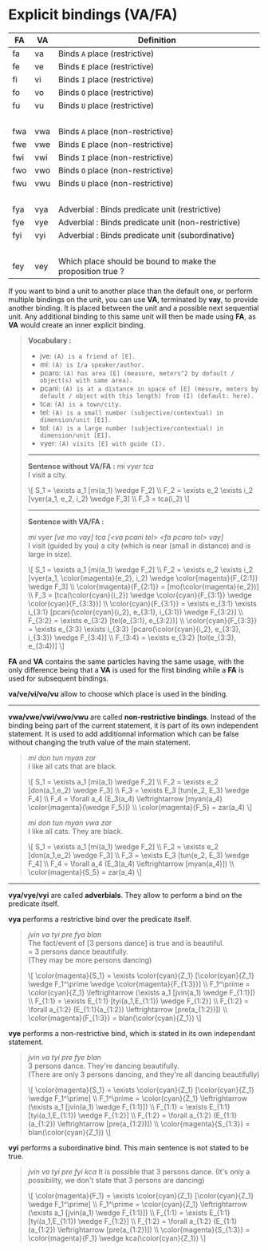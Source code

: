 # Explicit bindings (VA/FA)

| FA     | VA  | Definition                                                                                                      |
| ------ | --- | --------------------------------------------------------------------------------------------------------------- |
| fa     | va  | Binds `A` place (restrictive)                                                                                   |
| fe     | ve  | Binds `E` place (restrictive)                                                                                   |
| fi     | vi  | Binds `I` place (restrictive)                                                                                   |
| fo     | vo  | Binds `O` place (restrictive)                                                                                   |
| fu     | vu  | Binds `U` place (restrictive)                                                                                   |
| &nbsp; |     |                                                                                                                 |
| fwa    | vwa | Binds `A` place (non-restrictive)                                                                               |
| fwe    | vwe | Binds `E` place (non-restrictive)                                                                               |
| fwi    | vwi | Binds `I` place (non-restrictive)                                                                               |
| fwo    | vwo | Binds `O` place (non-restrictive)                                                                               |
| fwu    | vwu | Binds `U` place (non-restrictive)                                                                               |
| &nbsp; |     |                                                                                                                 |
| fya    | vya | Adverbial : Binds predicate unit (restrictive)                                                                  |
| fye    | vye | Adverbial : Binds predicate unit (non-restrictive)                                                              |
| fyi    | vyi | Adverbial : Binds predicate unit (subordinative)                                                                |
| &nbsp; |     |                                                                                                                 |
| fey    | vey | Which place should be bound to make the proposition true ?                                                      |

If you want to bind a unit to another place than the default one, or
perform multiple bindings on the unit, you can use **VA**, terminated by
**vay**, to provide another binding. It is placed between the unit and a
possible next sequential unit. Any additional binding to this same unit
will then be made using **FA**, as **VA** would create an inner explicit
binding.

> **Vocabulary :**
> 
> - jve: `(A) is a friend of [E].`
> - mi: `(A) is I/a speaker/author.`
> - pcaro: `(A) has area [E] (measure, meters^2 by default / object(s) with same area).`
> - pcani: `(A) is at a distance in space of [E] (mesure, meters by default / object with this length) from (I) (default: here).`
> - tca: `(A) is a town/city.`
> - tel: `(A) is a small number (subjective/contextual) in dimension/unit [E1].`
> - tol: `(A) is a large number (subjective/contextual) in dimension/unit [E1].`
> - vyer: `(A) visits [E] with guide (I).`
>
> -----
>
> **Sentence without VA/FA :**
> *mi vyer tca*  
> I visit a city.
> 
> \\[
> S_1 = \exists a_1 [mi(a_1) \wedge F_2] \\\\
> F_2 = \exists e_2 \exists i_2 [vyer(a_1, e_2, i_2) \wedge F_3] \\\\
> F_3 = tca(i_2)
> \\]
> 
> -----
>
> **Sentence with VA/FA :**
> 
> *mi vyer [ve mo vay] tca [\<va pcani tel> \<fa pcaro tol> vay]*  
> I visit (guided by you) a city (which is near (small in distance) and is large
> in size).
> 
> \\[
> S_1 = \exists a_1 [mi(a_1) \wedge F_2] \\\\
> F_2 = \exists e_2 \exists i_2 [vyer(a_1, \color{magenta}{e_2}, i_2)
>   \wedge \color{magenta}{F_{2:1}}
>   \wedge F_3] \\\\
> \color{magenta}{F_{2:1}} = [mo(\color{magenta}{e_2})] \\\\
> F_3 = [tca(\color{cyan}{i_2}) \wedge \color{cyan}{F_{3:1}} \wedge \color{cyan}{F_{3:3}}] \\\\
> \color{cyan}{F_{3:1}} = \exists e_{3:1} \exists i_{3:1} [pcani(\color{cyan}{i_2}, e_{3:1}, i_{3:1}) \wedge F_{3:2}] \\\\
> F_{3:2} = \exists e_{3:2} [tel(e_{3:1}, e_{3:2})] \\\\
> \color{cyan}{F_{3:3}} = \exists e_{3:3} \exists i_{3:3} [pcaro(\color{cyan}{i_2}, e_{3:3}, i_{3:3}) \wedge F_{3:4}] \\\\
> F_{3:4} = \exists e_{3:2} [tol(e_{3:3}, e_{3:4})] 
> \\]

**FA** and **VA** contains the same particles having the same usage, with the
only difference being that a **VA** is used for the first binding while a **FA**
is used for subsequent bindings.

**va/ve/vi/vo/vu** allow to choose which place is used in the binding.

-----

**vwa/vwe/vwi/vwo/vwu** are called **non-restrictive bindings**. Instead
of the binding being part of the current statement, it is part of its own
independent statement. It is used to add additionnal information which can be
false without changing the truth value of the main statement.

> *mi don tun myan zar*  
> I like all cats that are black.
> 
> \\[
> S_1 = \exists a_1 [mi(a_1) \wedge F_2] \\\\
> F_2 = \exists e_2 [don(a_1,e_2) \wedge F_3] \\\\
> F_3 = \exists E_3 [tun(e_2, E_3) \wedge F_4] \\\\
> F_4 = \forall a_4 (E_3(a_4) \leftrightarrow [myan(a_4) \color{magenta}{\wedge F_5}]) \\\\
> \color{magenta}{F_5} = zar(a_4)
> \\]
>
> *mi don tun myan vwa zar*  
> I like all cats. They are black.
> 
> \\[
> S_1 = \exists a_1 [mi(a_1) \wedge F_2] \\\\
> F_2 = \exists e_2 [don(a_1,e_2) \wedge F_3] \\\\
> F_3 = \exists E_3 [tun(e_2, E_3) \wedge F_4] \\\\
> F_4 = \forall a_4 (E_3(a_4) \leftrightarrow [myan(a_4)]) \\\\
> \color{magenta}{S_5} = zar(a_4)
> \\]
>

----

**vya/vye/vyi** are called **adverbials**. They allow to perform a bind on the
predicate itself.

**vya** performs a restrictive bind over the predicate itself.

> *jvin va tyi pre fya blan*  
> The fact/event of [3 persons dance] is true and is beautiful.  
> = 3 persons dance beautifully.  
> (They may be more persons dancing)
> 
> \\[
> \color{magenta}{S_1} = \exists \color{cyan}{Z_1} [\color{cyan}{Z_1} \wedge F_1^\prime \wedge \color{magenta}{F_{1:3}}] \\\\
> F_1^\prime = \color{cyan}{Z_1} \leftrightarrow (\exists a_1 [jvin(a_1) \wedge F_{1:1}]) \\\\
> F_{1:1} = \exists E_{1:1} [tyi(a_1,E_{1:1}) \wedge F_{1:2}] \\\\
> F_{1:2} = \forall a_{1:2} (E_{1:1}(a_{1:2}) \leftrightarrow [pre(a_{1:2})]) \\\\
> \color{magenta}{F_{1:3}} = blan(\color{cyan}{Z_1})
> \\]

**vye** performs a non-restrictive bind, which is stated in its own independant
statement.

> *jvin va tyi pre fye blan*  
> 3 persons dance. They're dancing beautifully.  
> (There are only 3 persons dancing, and they're all dancing beautifully)
> 
> \\[
> \color{magenta}{S_1} = \exists \color{cyan}{Z_1} [\color{cyan}{Z_1} \wedge F_1^\prime] \\\\
> F_1^\prime = \color{cyan}{Z_1} \leftrightarrow (\exists a_1 [jvin(a_1) \wedge F_{1:1}]) \\\\
> F_{1:1} = \exists E_{1:1} [tyi(a_1,E_{1:1}) \wedge F_{1:2}] \\\\
> F_{1:2} = \forall a_{1:2} (E_{1:1}(a_{1:2}) \leftrightarrow [pre(a_{1:2})]) \\\\
> \color{magenta}{S_{1:3}} = blan(\color{cyan}{Z_1})
> \\]

**vyi** performs a subordinative bind. This main sentence is not stated to
be true.

> *jvin va tyi pre fyi kca*
> It is possible that 3 persons dance.
> (It's only a possibility, we don't state that 3 persons are dancing)
> 
> \\[
> \color{magenta}{F_1} = \exists \color{cyan}{Z_1} [\color{cyan}{Z_1} \wedge F_1^\prime] \\\\
> F_1^\prime = \color{cyan}{Z_1} \leftrightarrow (\exists a_1 [jvin(a_1) \wedge F_{1:1}]) \\\\
> F_{1:1} = \exists E_{1:1} [tyi(a_1,E_{1:1}) \wedge F_{1:2}] \\\\
> F_{1:2} = \forall a_{1:2} (E_{1:1}(a_{1:2}) \leftrightarrow [pre(a_{1:2})]) \\\\
> \color{magenta}{S_{1:3}} = \color{magenta}{F_1} \wedge kca(\color{cyan}{Z_1})
> \\]